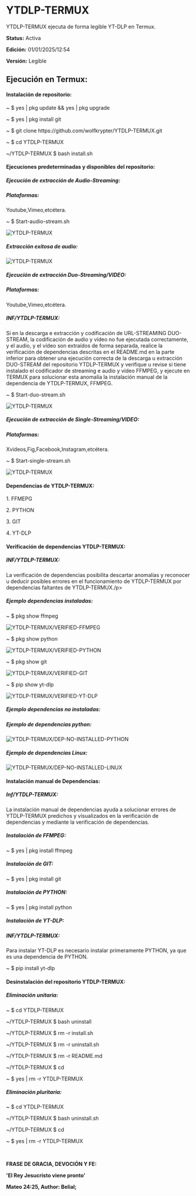 # YTDLP-TERMUX
YTDLP-TERMUX ejecuta de forma
legible YT-DLP en Termux.
<p><strong>Status:</strong> Activa</p>
<p><strong>Edición:</strong> 01/01/2025/12:54</p>
<p><strong>Versión:</strong> Legible</p>
<h2>Ejecución en Termux:</h2>
<h4>Instalación de repositorio:</h4>
<p>~ $ yes | pkg update && yes | pkg upgrade</p>
<p>~ $ yes | pkg install git</p>
<p>~ $ git clone https://github.com/wolfkrypter/YTDLP-TERMUX.git</p>
<p>~ $ cd YTDLP-TERMUX</p>
<p>~/YTDLP-TERMUX $ bash install.sh</p>

<h4>Ejecuciones predeterminadas y disponibles del repositorio:</h4>
<h5>Ejecución de extracción de Audio-Streaming:</h5>
<h5>Plataformas:</h5>
<p>Youtube,Vimeo,etcétera.</p>
<p>~ $ Start-audio-stream.sh</p>
<img src="https://i.imgur.com/QgJchbr.jpeg" alt="YTDLP-TERMUX">
<h5>Extracción exitosa de audio:</h5>
<img src="https://i.imgur.com/gxCmjfK.jpeg" alt="YTDLP-TERMUX">

<h5>Ejecución de extracción Duo-Streaming/VIDEO:</h5>
<h5>Plataformas:</h5> <p>Youtube,Vimeo,etcétera.</p>
<h5>INF/YTDLP-TERMUX:</h5>
<p>Si en la descarga e extracción y codificación de URL-STREAMING DUO-STREAM, la codificación de audio y vídeo no fue ejecutada correctamente, y el audio, y el vídeo son extraídos de forma separada, realice la verificación de dependencias descritas en el README.md en la parte inferior para obtener una ejecución correcta de la descarga u extracción DUO-STREAM del repositorio YTDLP-TERMUX y verifique u revise si tiene instalado el codificador de streaming e audio y vídeo FFMPEG, y ejecute en TERMUX para solucionar esta anomalía la instalación manual de la dependencia de YTDLP-TERMUX, FFMPEG.</p>
<p>~ $ Start-duo-stream.sh</p>

<img src="https://i.imgur.com/qhq9fFq.jpeg" alt="YTDLP-TERMUX">

<h5>Ejecución de extracción de Single-Streaming/VIDEO:</h5>
<h5>Plataformas:</h5> <p>Xvideos,Fig,Facebook,Instagram,etcétera.</p> 
<p>~ $ Start-single-stream.sh</p>
<img src="https://i.imgur.com/udIjvtt.jpeg" alt="YTDLP-TERMUX">
<h4>Dependencias de YTDLP-TERMUX:</h4>
<p>1. FFMEPG</p>
<p>2. PYTHON</p>
<p>3. GIT</p>
<p>4. YT-DLP</p>
<h4>Verificación de dependencias YTDLP-TERMUX:</h4>
<h5>INF/YTDLP-TERMUX:</h5>
<p>La verificación de dependencias posibilita descartar anomalías y reconocer u deducir posibles errores en el funcionamiento de YTDLP-TERMUX por dependencias faltantes de YTDLP-TERMUX./p>
<h5>Ejemplo dependencias instaladas:</h5>
<p>~ $ pkg show ffmpeg</p>
<img src="https://i.imgur.com/WnX60KZ.jpeg" alt="YTDLP-TERMUX/VERIFIED-FFMPEG">
<p>~ $ pkg show python</p>
<img src="https://i.imgur.com/Av4wjEq.jpeg" alt="YTDLP-TERMUX/VERIFIED-PYTHON">
<p>~ $ pkg show git</p>
<img src="https://i.imgur.com/4PxftUd.jpeg" alt="YTDLP-TERMUX/VERIFIED-GIT">
<p>~ $ pip show yt-dlp</p>
<img src="https://i.imgur.com/HH0Cm4g.jpeg" alt="YTDLP-TERMUX/VERIFIED-YT-DLP">
<h5>Ejemplo dependencias no instaladas:</h5>
<h5>Ejemplo de dependencias python:</h5>
<img src="https://i.imgur.com/OkkFVTW.jpeg" alt="YTDLP-TERMUX/DEP-NO-INSTALLED-PYTHON">
<h5>Ejemplo de dependencias Linux:</h5>
<img src="https://i.imgur.com/WptjBDe.jpeg" alt="YTDLP-TERMUX/DEP-NO-INSTALLED-LINUX">


<h4>Instalación manual de Dependencias:</h4>
<h5>Inf/YTDLP-TERMUX:</h5>
<p>La instalación manual de dependencias ayuda a solucionar errores de YTDLP-TERMUX predichos y visualizados en la verificación de dependencias y mediante la verificación de dependencias.</p>

<h5>Instalación de FFMPEG:</h5>
<p>~ $ yes | pkg install ffmpeg</p>
<h5>Instalación de GIT:</h5>
<p>~ $ yes | pkg install git</p>
<h5>Instalación de PYTHON:</h5>
<p>~ $ yes | pkg install python</p>
<h5>Instalación de YT-DLP:</h5>

<h5>INF/YTDLP-TERMUX:</h5>
<p>Para instalar YT-DLP es necesario instalar primeramente PYTHON, ya que es una dependencia de PYTHON.

<p>~ $ pip install yt-dlp</p>






<h4>Desinstalación del repositorio YTDLP-TERMUX:</h4>
<h5>Eliminación unitaria:</h5>
<p>~ $ cd YTDLP-TERMUX</p>
<p>~/YTDLP-TERMUX $ bash uninstall</p>
<p>~/YTDLP-TERMUX $ rm -r install.sh</p>
<p>~/YTDLP-TERMUX $ rm -r uninstall.sh</p>
<p>~/YTDLP-TERMUX $ rm -r README.md</p>
<p>~/YTDLP-TERMUX $ cd</p>
<p>~ $ yes | rm -r YTDLP-TERMUX</p>
<h5>Eliminación pluritaria:</h5>
<p>~ $ cd YTDLP-TERMUX</p>
<p>~/YTDLP-TERMUX $ bash uninstall.sh</p>
<p>~/YTDLP-TERMUX $ cd</p>
<p>~ $ yes | rm -r YTDLP-TERMUX</p>

</br><p><strong>FRASE DE GRACIA, DEVOCIÓN Y FE:</strong></p>
<p><strong>'El Rey Jesucristo viene pronto'</strong></p>
<p><strong>Mateo 24:25, Author: Belial;</strong></p>
